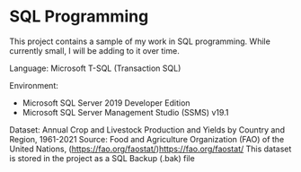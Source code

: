 # SQL Programming

This project contains a sample of my work in SQL programming. While currently small, I will be adding to it over time.

Language: Microsoft T-SQL (Transaction SQL)

Environment: 
- Microsoft SQL Server 2019 Developer Edition
- Microsoft SQL Server Management Studio (SSMS) v19.1

Dataset: Annual Crop and Livestock Production and Yields by Country and Region, 1961-2021
Source: Food and Agriculture Organization (FAO) of the United Nations, (https://fao.org/faostat/)https://fao.org/faostat/
This dataset is stored in the project as a SQL Backup (.bak) file
